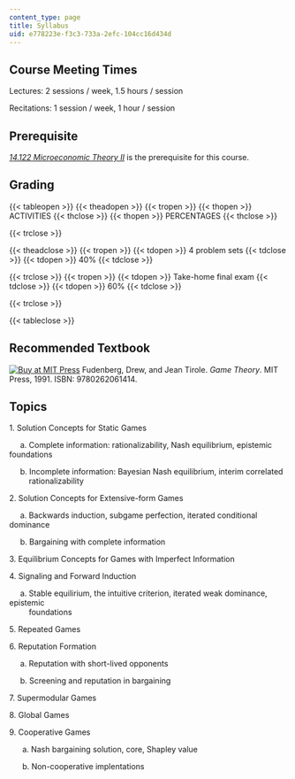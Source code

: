```yaml
---
content_type: page
title: Syllabus
uid: e778223e-f3c3-733a-2efc-104cc16d434d
---
```


Course Meeting Times
--------------------

Lectures: 2 sessions / week, 1.5 hours / session

Recitations: 1 session / week, 1 hour / session

Prerequisite
------------

[_14.122 Microeconomic Theory II_](/courses/14-122-microeconomic-theory-ii-fall-2002/) is the prerequisite for this course.

Grading
-------

{{< tableopen >}}
{{< theadopen >}}
{{< tropen >}}
{{< thopen >}}
ACTIVITIES
{{< thclose >}}
{{< thopen >}}
PERCENTAGES
{{< thclose >}}

{{< trclose >}}

{{< theadclose >}}
{{< tropen >}}
{{< tdopen >}}
4 problem sets
{{< tdclose >}}
{{< tdopen >}}
40%
{{< tdclose >}}

{{< trclose >}}
{{< tropen >}}
{{< tdopen >}}
Take-home final exam
{{< tdclose >}}
{{< tdopen >}}
60%
{{< tdclose >}}

{{< trclose >}}

{{< tableclose >}}

Recommended Textbook
--------------------

[![Buy at MIT Press](/images/mp_logo.gif)](https://mitpress.mit.edu/9780262061414) Fudenberg, Drew, and Jean Tirole. _Game Theory_. MIT Press, 1991. ISBN: 9780262061414.

Topics
------

1\. Solution Concepts for Static Games

     a. Complete information: rationalizability, Nash equilibrium, epistemic foundations

     b. Incomplete information: Bayesian Nash equilibrium, interim correlated  
         rationalizability

2\. Solution Concepts for Extensive-form Games

     a. Backwards induction, subgame perfection, iterated conditional dominance

     b. Bargaining with complete information 

3\. Equilibrium Concepts for Games with Imperfect Information

4\. Signaling and Forward Induction

     a. Stable equilirium, the intuitive criterion, iterated weak dominance, epistemic  
         foundations

5\. Repeated Games

6\. Reputation Formation 

     a. Reputation with short-lived opponents

     b. Screening and reputation in bargaining

7\. Supermodular Games

8\. Global Games

9\. Cooperative Games

      a. Nash bargaining solution, core, Shapley value

      b. Non-cooperative implentations